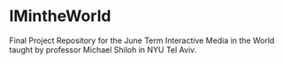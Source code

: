 # IMintheWorld
Final Project Repository for the June Term Interactive Media in the World taught by professor Michael Shiloh in NYU Tel Aviv.
